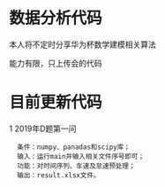 # 数据分析代码
本人将不定时分享华为杯数学建模相关算法

能力有限，只上传会的代码

# 目前更新代码
1 2019年D题第一问

      条件：numpy、panadas和scipy库；
      输入：运行main并输入相关文件序号即可；
      功能：对时间序列、车速及怠速预处理；
      输出：result.xlsx文件。
	
